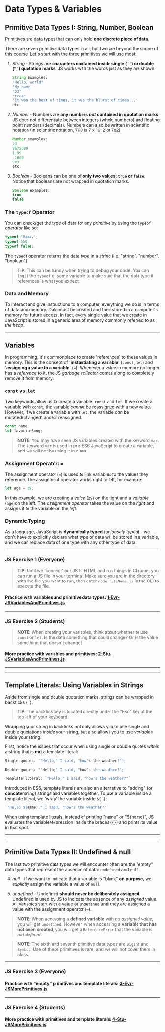 # Data Types & Variables
## Primitive Data Types I: String, Number, Boolean
[Primitives](https://developer.mozilla.org/en-US/docs/Web/JavaScript/Data_structures#Data_types) are data types that can only hold **one discrete piece of data**.

There are seven primitive data types in all, but two are beyond the scope of this course. Let's start with the three primitives we will use most:
1. _String_ - Strings are **characters contained inside single (`''`) or double (`""`) quotation marks**. JS works with the words just as they are shown. 
    ```javascript
    String Examples: 
    "Hello, world"
    'My name' 
    "23" 
    "true" 
    'It was the best of times, it was the blurst of times...'
    etc.
    ```
2. _Number_ - Numbers are **any numbers _not_ contained in quotation marks**. JS does not differentiate between integers (whole numbers) and floating point numbers (decimals). Numbers can also be written in scientific notation (In scientific notation, 700 is 7 x 10^2 or 7e2)
    ```javascript
    Number examples:
    23
    8675309
    1.99
    -1000
    9e3
    etc.
    ```
3. _Boolean_ - Booleans can be one of **only two values: `true` or `false`**. Notice that booleans are not wrapped in quotation marks.
    ```javascript
    Boolean examples:
    true
    false
    ```

### The `typeof` Operator
You can check/get the type of data for any _primitive_ by using the `typeof` _operator_ like so: 
```javascript
typeof "Manav";
typeof 550;
typeof false; 
```
The `typeof` operator returns the data type in a _string_ (i.e. "string", "number", "boolean")

> **TIP**: This can be handy when trying to debug your code. You can `log()` the `typeof` of some variable to make sure that the data type it references is what you expect.

### Data and Memory
To interact and give instructions to a computer, everything we do is in terms of data and memory. Data must be created and then stored in a computer's memory for future access. In fact, every single value that we create in JavaScript is stored in a generic area of memory commonly referred to as _the heap_. 

---
## Variables
In programming, it's commonplace to create 'references' to these values in memory. This is the concept of '**instantiating a variable**' (`const`, `let`) and '**assigning a value to a variable**' (`=`). Whenever a _value_ in memory no longer has a _reference_ to it, the JS _garbage collector_ comes along to completely remove it from memory.

### `const` vs. `let`
Two keywords allow us to create a variable: `const` and `let`.
If we create a variable with `const`, the variable _cannot_ be reassigned with a new value. However, if we create a variable with `let`, the variable _can_ be mutated(changed) and/or reassigned. 

```javascript
const name;
let favoriteSong;
```

> **NOTE**: You may have seen JS variables created with the keyword `var`. The keyword `var` is used in pre-ES6 JavaScript to create a variable, and we will not be using it in class.

### Assignment Operator: `=`
The assignment operator (`=`) is used to link variables to the values they reference. The assignment operator works right to left, for example:
```javascript
let age = 29;
```
In this example, we are creating a _value_ (`29`) on the right and a _variable_ (`age`)on the left. The _assignment operator_ takes the value on the _right_ and assigns it to the variable on the _left_. 

### Dynamic Typing
As a language, JavaScript is **dynamically typed** (or _loosely typed_) - we don't have to explicitly declare what type of data will be stored in a variable, and we can replace data of one type with any other type of data.

---
### **JS Exercise 1 (Everyone)**
> **TIP**: Until we 'connect' our JS to HTML and run things in Chrome, you can run a JS file in your terminal. Make sure you are in the directory with the file you want to run, then enter `node fileName.js` in the CLI to execute the file.
#### Practice with variables and primitive data types: [1-Evr-JSVariablesAndPrimitives.js](2.2.2-Activities\1-Evr-JSVariablesAndPrimitives.js.js)

---
### **JS Exercise 2 (Students)**
> **NOTE**: When creating your variables, think about whether to use `const` or `let`. Is the data something that could change? Or is the value something that doesn't change?
#### More practice with variables and primitives: [2-Stu-JSVariablesAndPrimitives.js](2.2.2-Activities\2-Stu-JSVariablesAndPrimitives.js)
---
---
## Template Literals: Using Variables in Strings
Aside from single and double quotation marks, strings can be wrapped in backticks (``).

> **TIP**: The backtick key is located directly under the "Esc" key at the top left of your keyboard.

Wrapping your string in backticks not only allows you to use single and double quotations _inside_ your string, but also allows you to use _variables_ inside your string. 

First, notice the issues that occur when using single or double quotes _within_ a string that is **not** a template literal:

```javascript
Single quotes: '"Hello," I said, "how's the weather?"';
```
```javascript
Double quotes: ""Hello," I said, "how's the weather?";
```
```javascript
Template literal: `"Hello," I said, "how's the weather?"`
```

Introduced in ES6, template literals are also an alternative to "adding" (or **concat**enating) strings and variables together. To use a variable inside a template literal, we 'wrap' the variable inside `${ }`:
```javascript
`"Hello ${name}," I said, "how's the weather?"`
```

When using template literals, instead of printing "name" or "${name}", JS evaluates the variable/expression inside the braces (`{}`) and prints its value in that spot.

---
---

## Primitive Data Types II: Undefined & null
The last two primitive data types we will encounter often are the "empty" data types that represent the absence of data: `undefined` and `null`. 

4. _null_ - If we want to indicate that a variable is "blank" **on purpose**, we _explictly_ assign the variable a value of `null`

5. _undefined_ - Undefined **should never be deliberately assigned**. Undefined is used by JS to indicate the absence of any _assigned_ value. All variables start with a value of  `undefined` until they are assigned a value with the assignment operator (`=`). 

> **NOTE**: When accessing a **defined variable** with _no assigned value_, you will get `undefined`. However, when accessing a **variable that has not been created**, you will get a `ReferenceError` that the variable is _not defined_.

> **NOTE**: The sixth and seventh primitive data types are `BigInt` and `Symbol`. Use of these primitives is rare, and we will not cover them in class.

---
### **JS Exercise 3 (Everyone)**
#### Practice with "empty" primitives and template literals: [3-Evr-JSMorePrimitives.js](2.2.2-Activities\3-Evr-JSMorePrimitives.js)

---
### **JS Exercise 4 (Students)**
#### More practice with primitives and template literals: [4-Stu-JSMorePrimitves.js](2.2.2-Activities\4-Stu-JSMorePrimitves.js)
